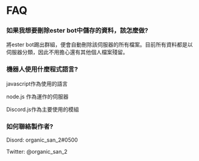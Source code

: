 # FAQ

### 如果我想要刪除ester bot中儲存的資料，該怎麼做?

將ester bot踢出群組，便會自動刪除該伺服器的所有檔案。目前所有資料都是以伺服器分類，因此不用擔心還有其他個人檔案殘留。

### 機器人使用什麼程式語言?

javascript作為使用的語言

node.js 作為運作的伺服器

Discord.js作為主要使用的模組

### 如何聯絡製作者?

Disord: organic\_san\_2#0500

Twitter: @organic\_san\_2
